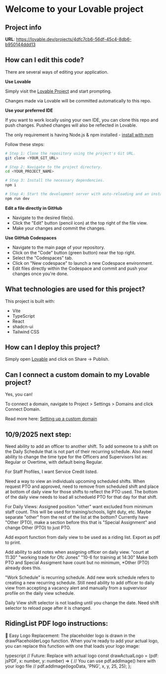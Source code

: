 # Welcome to your Lovable project

## Project info

**URL**: https://lovable.dev/projects/4dfc7cb6-56df-45c4-8db6-b950144ddd13

## How can I edit this code?

There are several ways of editing your application.

**Use Lovable**

Simply visit the [Lovable Project](https://lovable.dev/projects/4dfc7cb6-56df-45c4-8db6-b950144ddd13) and start prompting.

Changes made via Lovable will be committed automatically to this repo.

**Use your preferred IDE**

If you want to work locally using your own IDE, you can clone this repo and push changes. Pushed changes will also be reflected in Lovable.

The only requirement is having Node.js & npm installed - [install with nvm](https://github.com/nvm-sh/nvm#installing-and-updating)

Follow these steps:

```sh
# Step 1: Clone the repository using the project's Git URL.
git clone <YOUR_GIT_URL>

# Step 2: Navigate to the project directory.
cd <YOUR_PROJECT_NAME>

# Step 3: Install the necessary dependencies.
npm i

# Step 4: Start the development server with auto-reloading and an instant preview.
npm run dev
```

**Edit a file directly in GitHub**

- Navigate to the desired file(s).
- Click the "Edit" button (pencil icon) at the top right of the file view.
- Make your changes and commit the changes.

**Use GitHub Codespaces**

- Navigate to the main page of your repository.
- Click on the "Code" button (green button) near the top right.
- Select the "Codespaces" tab.
- Click on "New codespace" to launch a new Codespace environment.
- Edit files directly within the Codespace and commit and push your changes once you're done.

## What technologies are used for this project?

This project is built with:

- Vite
- TypeScript
- React
- shadcn-ui
- Tailwind CSS

## How can I deploy this project?

Simply open [Lovable](https://lovable.dev/projects/4dfc7cb6-56df-45c4-8db6-b950144ddd13) and click on Share -> Publish.

## Can I connect a custom domain to my Lovable project?

Yes, you can!

To connect a domain, navigate to Project > Settings > Domains and click Connect Domain.

Read more here: [Setting up a custom domain](https://docs.lovable.dev/features/custom-domain#custom-domain)

## 10/9/2025 next step:
Need ability to add an officer to another shift.  To add someone to a shift on the Daily Schedule that is not part of their recurring schedule.  Also need ability to change the time type for the Officers and Supervisors list as: Regular or Overtime, with default being Regular.

For Staff Profiles, I want Service Credit listed.

Need a way to view an individuals upcoming scheduled shifts.  When request PTO and approved, need to remove from scheduled shift and place at bottom of daily view for those shifts to reflect the PTO used.  The bottom of the daily view needs to load all schedueld PTO for that day for that shift.

For Daily Views: Assigned position "other" want excluded from minimum staff count.  This will be used for training/schools, light duty, etc.  Maybe separate "other" from the rest of the list at the bottom? Currently have "Other (PTO), make a section before this that is "Special Assignment" and change Other (PTO) to just PTO.  

Add export function from daily view to be used as a riding list.  Export as pdf to print.

Add ability to add notes when assigning officer on daily view.  "court at 11:30" "working trade for Ofc Jones" "10-6 for training at 14:30" Make both PTO and Special Assigment have count but no minimum, *Other (PTO) already does this.

"Work Schedule" is recurring schedule.  Add new work schedule refers to creating a new recurring schedule.  Still need ability to add officer to daily view from accepting a vacancy alert and manually from a supvervisor profile on the daily view schedule.

Daily View shift selector is not loading until you change the date.  Need shift selector to reload page after it is changed.

## RidingList PDF logo instructions:
🔧 Easy Logo Replacement:
The placeholder logo is drawn in the drawPlaceholderLogo function. When you're ready to add your actual logo, you can replace this function with one that loads your logo image:

typescript
// Future: Replace with actual logo
const drawActualLogo = (pdf: jsPDF, x: number, y: number) => {
  // You can use pdf.addImage() here with your logo file
  // pdf.addImage(logoData, 'PNG', x, y, 25, 25);
};
